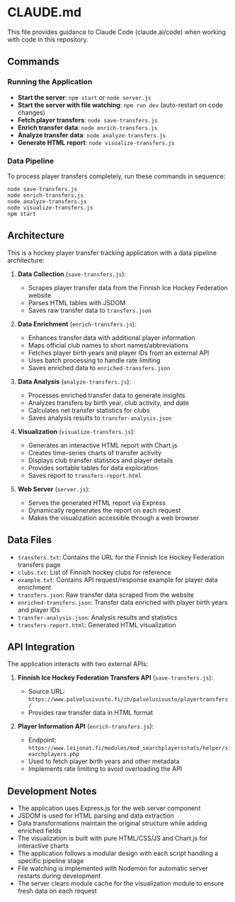 # CLAUDE.md

This file provides guidance to Claude Code (claude.ai/code) when working with code in this repository.

## Commands

### Running the Application

- **Start the server**: `npm start` or `node server.js`
- **Start the server with file watching**: `npm run dev` (auto-restart on code changes)
- **Fetch player transfers**: `node save-transfers.js`
- **Enrich transfer data**: `node enrich-transfers.js`
- **Analyze transfer data**: `node analyze-transfers.js`
- **Generate HTML report**: `node visualize-transfers.js`

### Data Pipeline

To process player transfers completely, run these commands in sequence:
```
node save-transfers.js
node enrich-transfers.js
node analyze-transfers.js
node visualize-transfers.js
npm start
```

## Architecture

This is a hockey player transfer tracking application with a data pipeline architecture:

1. **Data Collection** (`save-transfers.js`):
   - Scrapes player transfer data from the Finnish Ice Hockey Federation website
   - Parses HTML tables with JSDOM
   - Saves raw transfer data to `transfers.json`

2. **Data Enrichment** (`enrich-transfers.js`):
   - Enhances transfer data with additional player information
   - Maps official club names to short names/abbreviations
   - Fetches player birth years and player IDs from an external API
   - Uses batch processing to handle rate limiting
   - Saves enriched data to `enriched-transfers.json`

3. **Data Analysis** (`analyze-transfers.js`):
   - Processes enriched transfer data to generate insights
   - Analyzes transfers by birth year, club activity, and date
   - Calculates net transfer statistics for clubs
   - Saves analysis results to `transfer-analysis.json`

4. **Visualization** (`visualize-transfers.js`):
   - Generates an interactive HTML report with Chart.js
   - Creates time-series charts of transfer activity
   - Displays club transfer statistics and player details
   - Provides sortable tables for data exploration
   - Saves report to `transfers-report.html`

5. **Web Server** (`server.js`):
   - Serves the generated HTML report via Express
   - Dynamically regenerates the report on each request
   - Makes the visualization accessible through a web browser

## Data Files

- `transfers.txt`: Contains the URL for the Finnish Ice Hockey Federation transfers page
- `clubs.txt`: List of Finnish hockey clubs for reference
- `example.txt`: Contains API request/response example for player data enrichment
- `transfers.json`: Raw transfer data scraped from the website
- `enriched-transfers.json`: Transfer data enriched with player birth years and player IDs
- `transfer-analysis.json`: Analysis results and statistics
- `transfers-report.html`: Generated HTML visualization

## API Integration

The application interacts with two external APIs:

1. **Finnish Ice Hockey Federation Transfers API** (`save-transfers.js`):
   - Source URL: `https://www.palvelusivusto.fi/ih/palvelusivusto/playertransfers/`
   - Provides raw transfer data in HTML format

2. **Player Information API** (`enrich-transfers.js`):
   - Endpoint: `https://www.leijonat.fi/modules/mod_searchplayersstats/helper/searchplayers.php`
   - Used to fetch player birth years and other metadata
   - Implements rate limiting to avoid overloading the API

## Development Notes

- The application uses Express.js for the web server component
- JSDOM is used for HTML parsing and data extraction
- Data transformations maintain the original structure while adding enriched fields
- The visualization is built with pure HTML/CSS/JS and Chart.js for interactive charts
- The application follows a modular design with each script handling a specific pipeline stage
- File watching is implemented with Nodemon for automatic server restarts during development
- The server clears module cache for the visualization module to ensure fresh data on each request
